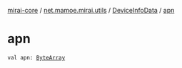 [mirai-core](../../index.md) / [net.mamoe.mirai.utils](../index.md) / [DeviceInfoData](index.md) / [apn](./apn.md)

# apn

`val apn: `[`ByteArray`](https://kotlinlang.org/api/latest/jvm/stdlib/kotlin/-byte-array/index.html)
